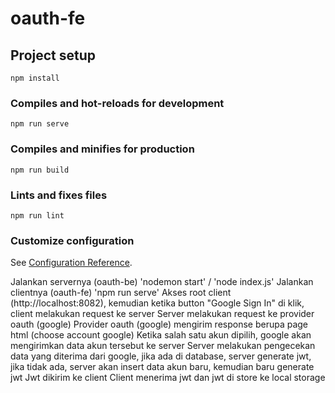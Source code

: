 # oauth-fe

## Project setup
```
npm install
```

### Compiles and hot-reloads for development
```
npm run serve
```

### Compiles and minifies for production
```
npm run build
```

### Lints and fixes files
```
npm run lint
```

### Customize configuration
See [Configuration Reference](https://cli.vuejs.org/config/).

Jalankan servernya (oauth-be) 'nodemon start' / 'node index.js'
Jalankan clientnya (oauth-fe) 'npm run serve'
Akses root client (http://localhost:8082), kemudian ketika button "Google Sign In" di klik, client melakukan request ke server
Server melakukan request ke provider oauth (google)
Provider oauth (google) mengirim response berupa page html (choose account google)
Ketika salah satu akun dipilih, google akan mengirimkan data akun tersebut ke server
Server melakukan pengecekan data yang diterima dari google, jika ada di database, server generate jwt, jika tidak ada, server akan insert data akun baru, kemudian baru generate jwt
Jwt dikirim ke client
Client menerima jwt dan jwt di store ke local storage
